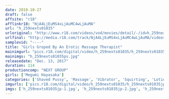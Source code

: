 ```yaml
---
date: 2018-10-27
draft: false
affsite: "r18"
afflinkr18: "NjA4LjEuMS4xLjAuMC4wLjAuMA"
url: "h_259nexts01035"
urloriginal: "http://www.r18.com/videos/vod/movies/detail/-/id=h_259nexts01035"
urlfinal: "http://media.r18.com/track/NjA4LjEuMS4xLjAuMC4wLjAuMA/videos/vod/movies/detail/-/id=h_259nexts01035"
samplevid: "----"
title: "Girls Groped By An Erotic Massage Therapist"
mainimgurl: "pics.r18.com/digital/video/h_259nexts01035/h_259nexts01035ps.jpg"
mainimgs: "h_259nexts01035ps.jpg"
releasedate: "Dec. 13, 2017"
duration: 114
productioncomp: "NEXT GROUP"
girls: ['Megumi Hayasaka']
categories: ['Shaved Pussy', 'Massage', 'Vibrator', 'Squirting', 'Lotion']
imgurls: ['pics.r18.com/digital/video/h_259nexts01035/h_259nexts01035jp-1.jpg', 'pics.r18.com/digital/video/h_259nexts01035/h_259nexts01035jp-2.jpg', 'pics.r18.com/digital/video/h_259nexts01035/h_259nexts01035jp-3.jpg', 'pics.r18.com/digital/video/h_259nexts01035/h_259nexts01035jp-4.jpg', 'pics.r18.com/digital/video/h_259nexts01035/h_259nexts01035jp-5.jpg', 'pics.r18.com/digital/video/h_259nexts01035/h_259nexts01035jp-6.jpg', 'pics.r18.com/digital/video/h_259nexts01035/h_259nexts01035jp-7.jpg', 'pics.r18.com/digital/video/h_259nexts01035/h_259nexts01035jp-8.jpg', 'pics.r18.com/digital/video/h_259nexts01035/h_259nexts01035jp-9.jpg', 'pics.r18.com/digital/video/h_259nexts01035/h_259nexts01035jp-10.jpg', 'pics.r18.com/digital/video/h_259nexts01035/h_259nexts01035jp-11.jpg', 'pics.r18.com/digital/video/h_259nexts01035/h_259nexts01035jp-12.jpg', 'pics.r18.com/digital/video/h_259nexts01035/h_259nexts01035jp-13.jpg', 'pics.r18.com/digital/video/h_259nexts01035/h_259nexts01035jp-14.jpg', 'pics.r18.com/digital/video/h_259nexts01035/h_259nexts01035jp-15.jpg', 'pics.r18.com/digital/video/h_259nexts01035/h_259nexts01035jp-16.jpg', 'pics.r18.com/digital/video/h_259nexts01035/h_259nexts01035jp-17.jpg', 'pics.r18.com/digital/video/h_259nexts01035/h_259nexts01035jp-18.jpg', 'pics.r18.com/digital/video/h_259nexts01035/h_259nexts01035jp-19.jpg', 'pics.r18.com/digital/video/h_259nexts01035/h_259nexts01035jp-20.jpg']
imgs: ['h_259nexts01035jp-1.jpg', 'h_259nexts01035jp-2.jpg', 'h_259nexts01035jp-3.jpg', 'h_259nexts01035jp-4.jpg', 'h_259nexts01035jp-5.jpg', 'h_259nexts01035jp-6.jpg', 'h_259nexts01035jp-7.jpg', 'h_259nexts01035jp-8.jpg', 'h_259nexts01035jp-9.jpg', 'h_259nexts01035jp-10.jpg', 'h_259nexts01035jp-11.jpg', 'h_259nexts01035jp-12.jpg', 'h_259nexts01035jp-13.jpg', 'h_259nexts01035jp-14.jpg', 'h_259nexts01035jp-15.jpg', 'h_259nexts01035jp-16.jpg', 'h_259nexts01035jp-17.jpg', 'h_259nexts01035jp-18.jpg', 'h_259nexts01035jp-19.jpg', 'h_259nexts01035jp-20.jpg']
---
```

